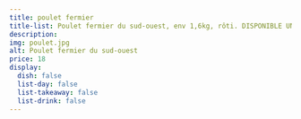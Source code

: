 ```yaml
---
title: poulet fermier
title-list: Poulet fermier du sud-ouest, env 1,6kg, rôti. DISPONIBLE UNIQUEMENT LE DIMANCHE, A RESERVER AVANT 10H LE DIMANCHE
description:
img: poulet.jpg
alt: Poulet fermier du sud-ouest
price: 18
display:
  dish: false
  list-day: false
  list-takeaway: false
  list-drink: false
---
```

